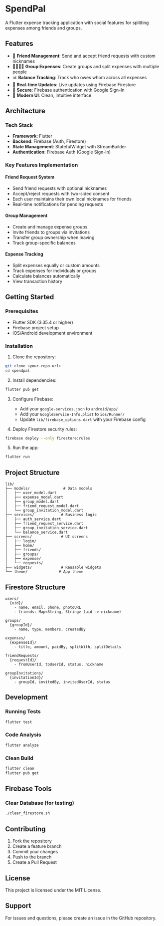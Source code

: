 # SpendPal

A Flutter expense tracking application with social features for splitting expenses among friends and groups.

## Features

- 👥 **Friend Management**: Send and accept friend requests with custom nicknames
- 👨‍👩‍👧‍👦 **Group Expenses**: Create groups and split expenses with multiple people
- 📊 **Balance Tracking**: Track who owes whom across all expenses
- 📱 **Real-time Updates**: Live updates using Firebase Firestore
- 🔐 **Secure**: Firebase authentication with Google Sign-In
- 🎨 **Modern UI**: Clean, intuitive interface

## Architecture

### Tech Stack
- **Framework**: Flutter
- **Backend**: Firebase (Auth, Firestore)
- **State Management**: StatefulWidget with StreamBuilder
- **Authentication**: Firebase Auth (Google Sign-In)

### Key Features Implementation

#### Friend Request System
- Send friend requests with optional nicknames
- Accept/reject requests with two-sided consent
- Each user maintains their own local nicknames for friends
- Real-time notifications for pending requests

#### Group Management
- Create and manage expense groups
- Invite friends to groups via invitations
- Transfer group ownership when leaving
- Track group-specific balances

#### Expense Tracking
- Split expenses equally or custom amounts
- Track expenses for individuals or groups
- Calculate balances automatically
- View transaction history

## Getting Started

### Prerequisites
- Flutter SDK (3.35.4 or higher)
- Firebase project setup
- iOS/Android development environment

### Installation

1. Clone the repository:
```bash
git clone <your-repo-url>
cd spendpal
```

2. Install dependencies:
```bash
flutter pub get
```

3. Configure Firebase:
   - Add your `google-services.json` to `android/app/`
   - Add your `GoogleService-Info.plist` to `ios/Runner/`
   - Update `lib/firebase_options.dart` with your Firebase config

4. Deploy Firestore security rules:
```bash
firebase deploy --only firestore:rules
```

5. Run the app:
```bash
flutter run
```

## Project Structure

```
lib/
├── models/               # Data models
│   ├── user_model.dart
│   ├── expense_model.dart
│   ├── group_model.dart
│   ├── friend_request_model.dart
│   └── group_invitation_model.dart
├── services/            # Business logic
│   ├── auth_service.dart
│   ├── friend_request_service.dart
│   ├── group_invitation_service.dart
│   └── balance_service.dart
├── screens/             # UI screens
│   ├── login/
│   ├── home/
│   ├── friends/
│   ├── groups/
│   ├── expense/
│   └── requests/
├── widgets/             # Reusable widgets
└── theme/              # App theme
```

## Firestore Structure

```
users/
  {uid}/
    - name, email, phone, photoURL
    - friends: Map<String, String> (uid -> nickname)

groups/
  {groupId}/
    - name, type, members, createdBy

expenses/
  {expenseId}/
    - title, amount, paidBy, splitWith, splitDetails

friendRequests/
  {requestId}/
    - fromUserId, toUserId, status, nickname

groupInvitations/
  {invitationId}/
    - groupId, invitedBy, invitedUserId, status
```

## Development

### Running Tests
```bash
flutter test
```

### Code Analysis
```bash
flutter analyze
```

### Clean Build
```bash
flutter clean
flutter pub get
```

## Firebase Tools

### Clear Database (for testing)
```bash
./clear_firestore.sh
```

## Contributing

1. Fork the repository
2. Create a feature branch
3. Commit your changes
4. Push to the branch
5. Create a Pull Request

## License

This project is licensed under the MIT License.

## Support

For issues and questions, please create an issue in the GitHub repository.
